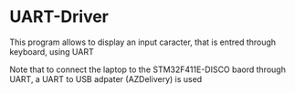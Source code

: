 # UART-Driver

This program allows to display an input caracter, that is entred through keyboard, using UART

Note that to connect the laptop to the STM32F411E-DISCO baord through UART, a UART to USB adpater (AZDelivery) is used

